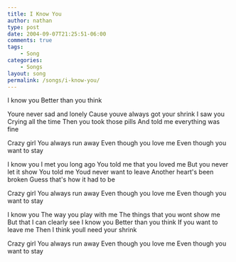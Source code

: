 ```yaml
---
title: I Know You
author: nathan
type: post
date: 2004-09-07T21:25:51-06:00
comments: true
tags:
    - Song
categories:
    - Songs
layout: song
permalink: /songs/i-know-you/
---
```

I know you
Better than you think
<!--more-->
Youre never sad and lonely
Cause youve always got your shrink
I saw you
Crying all the time
Then you took those pills
And told me everything was fine

Crazy girl
You always run away
Even though you love me
Even though you want to stay

I know you
I met you long ago
You told me that you loved me
But you never let it show
You told me
Youd never want to leave
Another heart's been broken
Guess that's how it had to be

Crazy girl
You always run away
Even though you love me
Even though you want to stay

I know you
The way you play with me
The things that you wont show me
But that I can clearly see
I know you
Better than you think
If you want to leave me
Then I think youll need your shrink

Crazy girl
You always run away
Even though you love me
Even though you want to stay
